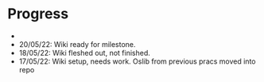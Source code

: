 # Progress

* 
* 20/05/22: Wiki ready for milestone. 
* 18/05/22: Wiki fleshed out, not finished. 
* 17/05/22: Wiki setup, needs work. Oslib from previous pracs moved into repo 